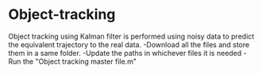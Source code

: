 # Object-tracking
Object tracking using Kalman filter is performed using noisy data to predict the equivalent trajectory to the real data.
-Download all the files and store them in a same folder.
-Update the paths in whichever files it is needed
-Run the "Object tracking master file.m"
